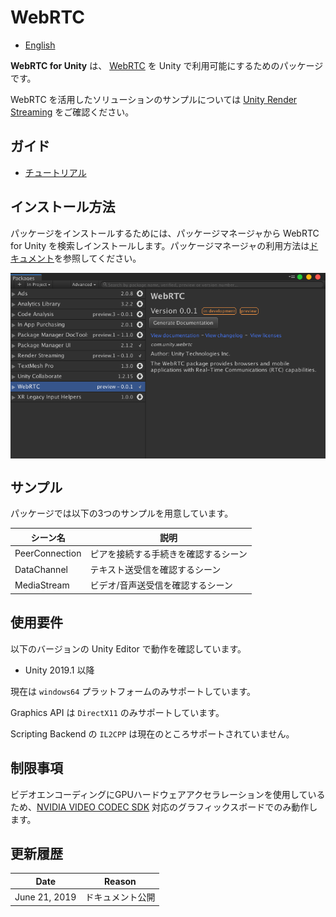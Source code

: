 # WebRTC

- [English](../index.md)

**WebRTC for Unity** は、 [WebRTC](https://webrtc.org) を Unity で利用可能にするためのパッケージです。

WebRTC を活用したソリューションのサンプルについては [Unity Render Streaming](https://github.com/Unity-Technologies/UnityRenderStreaming) をご確認ください。

## ガイド

* [チュートリアル](tutorial.md)

## インストール方法
パッケージをインストールするためには、パッケージマネージャから WebRTC for Unity を検索しインストールします。パッケージマネージャの利用方法は[ドキュメント](https://docs.unity3d.com/Packages/com.unity.package-manager-ui@latest/index.html)を参照してください。

<img src="../images/webrtc_package_manager.png" width=600 align=center>

## サンプル
パッケージでは以下の3つのサンプルを用意しています。

| シーン名       | 説明                                 |
| -------------- | ------------------------------------ |
| PeerConnection | ピアを接続する手続きを確認するシーン |
| DataChannel    | テキスト送受信を確認するシーン       |
| MediaStream    | ビデオ/音声送受信を確認するシーン    |

## 使用要件

以下のバージョンの Unity Editor で動作を確認しています。

- Unity 2019.1 以降

現在は `windows64` プラットフォームのみサポートしています。

Graphics API は `DirectX11` のみサポートしています。

Scripting Backend の `IL2CPP` は現在のところサポートされていません。

## 制限事項

ビデオエンコーディングにGPUハードウェアアクセラレーションを使用しているため、[NVIDIA VIDEO CODEC SDK](https://developer.nvidia.com/nvidia-video-codec-sdk) 対応のグラフィックスボードでのみ動作します。

## 更新履歴

|Date|Reason|
|---|---|
|June 21, 2019|ドキュメント公開|
